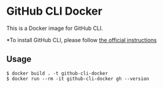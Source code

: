 # GitHub CLI Docker

This is a Docker image for GitHub CLI.

*To install GitHub CLI, please follow [the official instructions](https://github.com/cli/cli/blob/trunk/docs/install_linux.md)

## Usage

```console
$ docker build . -t github-cli-docker
$ docker run --rm -it github-cli-docker gh --version
```
